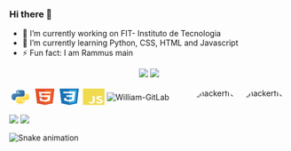 ### Hi there 👋

- 🔭 I’m currently working on FIT- Instituto de Tecnologia
- 🌱 I’m currently learning Python, CSS, HTML and Javascript
- ⚡ Fun fact: I am Rammus main

<div align="center">
  <img height="145em" src="https://github-readme-stats.vercel.app/api?username=william-rodrigues&show_icons=true&theme=tokyonight&include_all_commits=true&count_private=true"/>
  <img height="145em" src="https://github-readme-stats.vercel.app/api/top-langs/?username=william-rodrigues&layout=compact&langs_count=7&theme=tokyonight"/>
</div>
<div style="display: inline_block"><br>
   <img align="center" alt="William-Python" height="30" width="40" src="https://raw.githubusercontent.com/devicons/devicon/master/icons/python/python-original.svg">
   <img align="center" alt="William-HTML" height="30" width="40" src="https://raw.githubusercontent.com/devicons/devicon/master/icons/html5/html5-original.svg">
   <img align="center" alt="William-CSS" height="30" width="40" src="https://raw.githubusercontent.com/devicons/devicon/master/icons/css3/css3-original.svg">
   <img align="center" alt="William-Js" height="30" width="40" src="https://raw.githubusercontent.com/devicons/devicon/master/icons/javascript/javascript-plain.svg">
   <img align="center" alt="William-GitLab" height="30" width="40" src="https://cdn.jsdelivr.net/gh/devicons/devicon/icons/gitlab/gitlab-plain-wordmark.svg">
   <img align="right" alt="hackerfrog" height="100" style="border-radius:50px;" src="https://c.tenor.com/itjFesV8_RUAAAAi/soulja-boy-pepe.gif">
  <img align="right" alt="hackerfrog" height="105" style="border-radius:50px;" src="https://i.picasion.com/pic92/0c11fe08bd811bdd6bc437b3963e58a5.gif"></div><br>
  <a href="https://www.linkedin.com/in/william-rodrigues-a4018069/" target="_blank"><img src="https://img.shields.io/badge/-LinkedIn-%230077B5?style=for-the-badge&logo=linkedin&logoColor=white" target="_blank"></a>
  <a href="https://www.beecrowd.com.br/judge/pt/profile/322347" target="_blank"><img height="80" src="https://www.beecrowd.com.br/judge/img/5.0/logo-beecrowd.png?1635097036" target="_blank"></a> 
</div>

  ![Snake animation](https://github.com/william-rodrigues/william-rodrigues/blob/output/github-contribution-grid-snake.svg)
